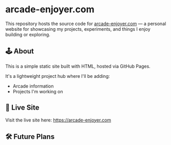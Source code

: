 # arcade-enjoyer.com

This repository hosts the source code for [arcade-enjoyer.com](https://arcade-enjoyer.com) — a personal website for showcasing my projects, experiments, and things I enjoy building or exploring.

## 🕹️ About

This is a simple static site built with HTML, hosted via GitHub Pages.

It's a lightweight project hub where I'll be adding:

- Arcade information
- Projects I'm working on

## 🚀 Live Site

Visit the live site here: https://arcade-enjoyer.com

## 🛠️ Future Plans
